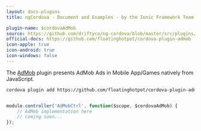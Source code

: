 ```yaml
---
layout: docs-plugins
title: ngCordova - Document and Examples - by the Ionic Framework Team

plugin-name: $cordovaAdMob
source: https://github.com/driftyco/ng-cordova/blob/master/src/plugins/adMob.js
official-docs: https://github.com/floatinghotpot/cordova-plugin-admob
icon-apple: true
icon-android: true
icon-windows: false
---
```


The [AdMob](https://github.com/floatinghotpot/cordova-plugin-admob) plugin presents AdMob Ads in Mobile App/Games natively from JavaScript.


```bash
cordova plugin add https://github.com/floatinghotpot/cordova-plugin-admob.git
```


```javascript

module.controller('AdMobCtrl', function($scope, $cordovaAdMob) {
    // AdMob implementation here
    // coming soon...
});
```